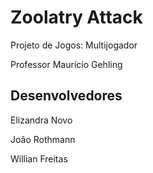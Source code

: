 # Zoolatry Attack
Projeto de Jogos: Multijogador

Professor Maurício Gehling

## Desenvolvedores
Elizandra Novo

João Rothmann

Willian Freitas
